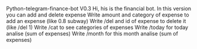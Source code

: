 Python-telegram-finance-bot V0.3
Hi, his is the financial bot. In this version you can add and delete expense
Write amount and category of expense to add an expense (like 0.8 subway)
Write /del and id of expense to delete it (like /del 1)
Write /cat to see categories of expenses
Write /today for today analise (sum of expenses)
Write /month for this month analise (sum of expenses)